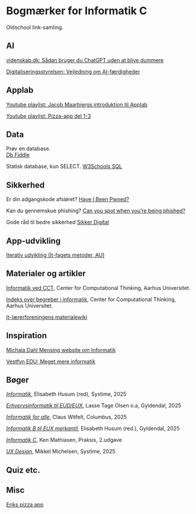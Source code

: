 # Bogmærker for Informatik C
Oldschool link-samling.

## AI 
[videnskab.dk: Sådan bruger du ChatGPT uden at blive dummere](https://videnskab.dk/teknologi/saadan-bruger-du-chatgpt-uden-at-blive-dummere)

[Digitaliseringsstyrelsen: Vejledning om AI-færdigheder](https://digst.dk/sikkerhed/digitale-tilsyn/ai-forordningen/reglerne-i-ai-forordningen/vejledning-om-ai-faerdigheder)

## Applab
[Youtube playlist: Jacob Maarbjergs introduktion til Applab](https://www.youtube.com/playlist?list=PLD5gsXPEdTcWvXyz21blLSrQz4c_3CuFA)

[Youtube playlist: Pizza-app del 1-3](https://youtube.com/playlist?list=PLDXKPfrQntrlzo5pXG-8t2MxcseVqyFjw)

## Data

Prøv en database.  
[Db Fiddle](https://www.db-fiddle.com/)

Statisk database, kun SELECT.
[W3Schools SQL](https://www.w3schools.com/sql/trysql.asp)

## Sikkerhed
Er din adgangskode afsløret? [Have I Been Pwned?](https://haveibeenpwned.com)

Kan du gennemskue phishing? [Can you spot when you’re being phished?](https://phishingquiz.withgoogle.com)

Gode råd til bedre sikkerhed [Sikker Digital](https://www.sikkerdigital.dk/borger)


## App-udvikling
[Iterativ udvikling (It-­fagets metoder, AU)](https://informationsteknologi.wdfiles.com/local--files/fagets-metoder/it-fagets%20metoder%20v0.3.pdf)
## Materialer og artikler
[Informatik ved CCT](https://cloud.cct.au.dk/wiki/index.php%3Ftitle=Forl%C3%B8bsbeskrivelser-Informatik.html), Center for Computational Thinking, Aarhus Universitet.

[Indeks over begreber i informatik](https://cloud.cct.au.dk/wiki/index.php%3Ftitle=Category:Leksikon.html), Center for Computational Thinking, Aarhus Universitet.

[It-lærerforeningens materialewiki](https://informationsteknologi.wikidot.com/)

## Inspiration
[Michala Dahl Mensing website om Informatik](https://mdmensing.dk)

[Vestfyn EDU: Meget mere informatik](https://sites.google.com/vestfynedu.dk/informatikdbg/)

## Bøger
[*Informatik*](https://informatik.systime.dk), Elisabeth Husum (red), Systime, 2025

[*Erhvervsinformatik til EUD/EUX*](https://erhvervsinformatik.systime.dk), Lasse Tage Olsen o.a, Gyldendal, 2025

[*Informatik for alle*](https://informatikforalle.ibog.forlagetcolumbus.dk), Claus Witfelt, Columbus, 2025

[*Informatik B til EUX merkantil*](https://informatikbeux.systime.dk), Elisabeth Husum (red.), Gyldendal, 2025

[*Informatik C*](https://informatik-c-2.praxis.dk), Ken Mathiasen, Praksis, 2.udgave

[ *UX Design*](https://uxdesign.systime.dk), Mikkel Michelsen, Systime, 2025


## Quiz etc.

## Misc
[Eriks pizza app](https://studio.code.org/projects/applab/1kuaq_lckqjycwVUcfSYpok1Bi-Nmi_S3-NOMhYBDgk)
